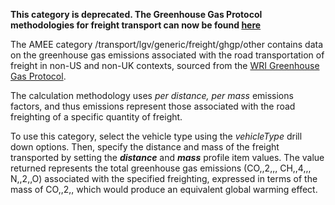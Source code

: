 **This category is deprecated. The Greenhouse Gas Protocol methodologies
for freight transport can now be found
[here](Freight_transport_by_Greenhouse_Gas_Protocol)**

The AMEE category /transport/lgv/generic/freight/ghgp/other contains
data on the greenhouse gas emissions associated with the road
transportation of freight in non-US and non-UK contexts, sourced from
the [WRI Greenhouse Gas
Protocol](http://www.ghgprotocol.org/calculation-tools/all-tools).

The calculation methodology uses *per distance, per mass* emissions
factors, and thus emissions represent those associated with the road
freighting of a specific quantity of freight.

To use this category, select the vehicle type using the *vehicleType*
drill down options. Then, specify the distance and mass of the freight
transported by setting the ***distance*** and ***mass*** profile item
values. The value returned represents the total greenhouse gas emissions
(CO,,2,,, CH,,4,,, N,,2,,O) associated with the specified freighting,
expressed in terms of the mass of CO,,2,, which would produce an
equivalent global warming effect.
